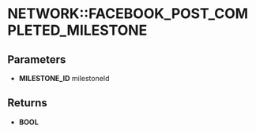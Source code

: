 # NETWORK::FACEBOOK_POST_COMPLETED_MILESTONE

## Parameters
* **MILESTONE_ID** milestoneId

## Returns
* **BOOL**